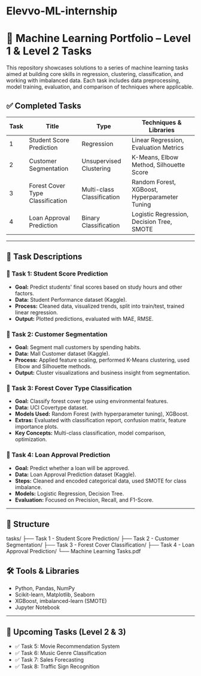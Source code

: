 # Elevvo-ML-internship


# 🧠 Machine Learning Portfolio – Level 1 & Level 2 Tasks

This repository showcases solutions to a series of machine learning tasks aimed at building core skills in regression, clustering, classification, and working with imbalanced data. Each task includes data preprocessing, model training, evaluation, and comparison of techniques where applicable.

## ✅ Completed Tasks

| Task | Title                             | Type                  | Techniques & Libraries                    |
|------|-----------------------------------|-----------------------|-------------------------------------------|
| 1    | Student Score Prediction          | Regression            | Linear Regression, Evaluation Metrics     |
| 2    | Customer Segmentation             | Unsupervised Clustering | K-Means, Elbow Method, Silhouette Score |
| 3    | Forest Cover Type Classification  | Multi-class Classification | Random Forest, XGBoost, Hyperparameter Tuning |
| 4    | Loan Approval Prediction          | Binary Classification | Logistic Regression, Decision Tree, SMOTE |

---

## 🧩 Task Descriptions

### 📘 Task 1: Student Score Prediction
- **Goal:** Predict students' final scores based on study hours and other factors.
- **Data:** Student Performance dataset (Kaggle).
- **Process:** Cleaned data, visualized trends, split into train/test, trained linear regression.
- **Output:** Plotted predictions, evaluated with MAE, RMSE.

### 📘 Task 2: Customer Segmentation
- **Goal:** Segment mall customers by spending habits.
- **Data:** Mall Customer dataset (Kaggle).
- **Process:** Applied feature scaling, performed K-Means clustering, used Elbow and Silhouette methods.
- **Output:** Cluster visualizations and business insight from segmentation.

### 📘 Task 3: Forest Cover Type Classification
- **Goal:** Classify forest cover type using environmental features.
- **Data:** UCI Covertype dataset.
- **Models Used:** Random Forest (with hyperparameter tuning), XGBoost.
- **Extras:** Evaluated with classification report, confusion matrix, feature importance plots.
- **Key Concepts:** Multi-class classification, model comparison, optimization.

### 📘 Task 4: Loan Approval Prediction
- **Goal:** Predict whether a loan will be approved.
- **Data:** Loan Approval Prediction dataset (Kaggle).
- **Steps:** Cleaned and encoded categorical data, used SMOTE for class imbalance.
- **Models:** Logistic Regression, Decision Tree.
- **Evaluation:** Focused on Precision, Recall, and F1-Score.

---

## 📂 Structure



tasks/
├── Task 1 - Student Score Prediction/
├── Task 2 - Customer Segmentation/
├── Task 3 - Forest Cover Classification/
├── Task 4 - Loan Approval Prediction/
└── Machine Learning Tasks.pdf

## 🛠 Tools & Libraries

* Python, Pandas, NumPy
* Scikit-learn, Matplotlib, Seaborn
* XGBoost, imbalanced-learn (SMOTE)
* Jupyter Notebook

---

## 🚀 Upcoming Tasks (Level 2 & 3)

* ✅ Task 5: Movie Recommendation System
* ✅ Task 6: Music Genre Classification
* ✅ Task 7: Sales Forecasting
* ✅ Task 8: Traffic Sign Recognition
